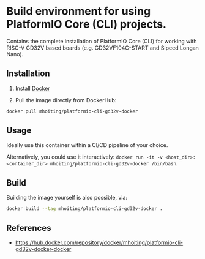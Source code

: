 # Build environment for using PlatformIO Core (CLI) projects.

Contains the complete installation of PlatformIO Core (CLI) for working with RISC-V GD32V based boards (e.g. GD32VF104C-START and Sipeed Longan Nano).

## Installation

1. Install [Docker](https://www.docker.com/)

2. Pull the image directly from DockerHub:

```sh
docker pull mhoiting/platformio-cli-gd32v-docker
```

## Usage

Ideally use this container within a CI/CD pipeline of your choice.

Alternatively, you could use it interactively: `docker run -it -v <host_dir>:<container_dir> mhoiting/platformio-cli-gd32v-docker /bin/bash`.


## Build

Building the image yourself is also possible, via:

```sh
docker build --tag mhoiting/platformio-cli-gd32v-docker .
```

## References
- https://hub.docker.com/repository/docker/mhoiting/platformio-cli-gd32v-docker-docker


